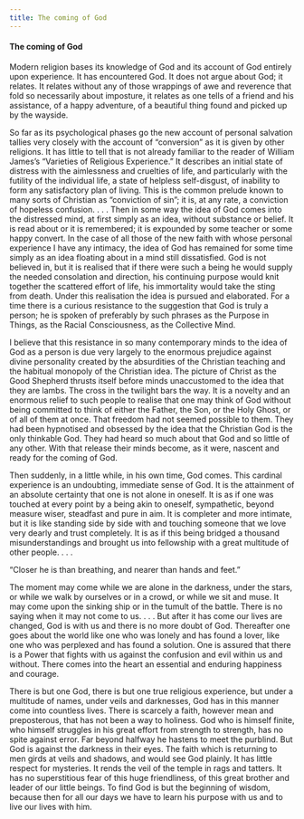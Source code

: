 ```yaml
---
title: The coming of God
---
```

#### The coming of God

Modern religion bases its knowledge of God and its account of God
entirely upon experience. It has encountered God. It does not argue
about God; it relates. It relates without any of those wrappings of awe
and reverence that fold so necessarily about imposture, it relates as
one tells of a friend and his assistance, of a happy adventure, of a
beautiful thing found and picked up by the wayside.

So far as its psychological phases go the new account of personal
salvation tallies very closely with the account of “conversion” as it is
given by other religions. It has little to tell that is not already
familiar to the reader of William James’s “Varieties of Religious
Experience.” It describes an initial state of distress with the
aimlessness and cruelties of life, and particularly with the futility of
the individual life, a state of helpless self-disgust, of inability to
form any satisfactory plan of living. This is the common prelude known
to many sorts of Christian as “conviction of sin”; it is, at any rate, a
conviction of hopeless confusion. . . . Then in some way the idea of God
comes into the distressed mind, at first simply as an idea, without
substance or belief. It is read about or it is remembered; it is
expounded by some teacher or some happy convert. In the case of all
those of the new faith with whose personal experience I have any
intimacy, the idea of God has remained for some time simply as an idea
floating about in a mind still dissatisfied. God is not believed in, but
it is realised that if there were such a being he would supply the
needed consolation and direction, his continuing purpose would knit
together the scattered effort of life, his immortality would take the
sting from death. Under this realisation the idea is pursued and
elaborated. For a time there is a curious resistance to the suggestion
that God is truly a person; he is spoken of preferably by such phrases
as the Purpose in Things, as the Racial Consciousness, as the Collective
Mind.

I believe that this resistance in so many contemporary minds to the idea
of God as a person is due very largely to the enormous prejudice against
divine personality created by the absurdities of the Christian teaching
and the habitual monopoly of the Christian idea. The picture of Christ
as the Good Shepherd thrusts itself before minds unaccustomed to the
idea that they are lambs. The cross in the twilight bars the way. It is
a novelty and an enormous relief to such people to realise that one may
think of God without being committed to think of either the Father, the
Son, or the Holy Ghost, or of all of them at once. That freedom had not
seemed possible to them. They had been hypnotised and obsessed by the
idea that the Christian God is the only thinkable God. They had heard so
much about that God and so little of any other. With that release their
minds become, as it were, nascent and ready for the coming of God.

Then suddenly, in a little while, in his own time, God comes. This
cardinal experience is an undoubting, immediate sense of God. It is the
attainment of an absolute certainty that one is not alone in oneself. It
is as if one was touched at every point by a being akin to oneself,
sympathetic, beyond measure wiser, steadfast and pure in aim. It is
completer and more intimate, but it is like standing side by side with
and touching someone that we love very dearly and trust completely. It
is as if this being bridged a thousand misunderstandings and brought us
into fellowship with a great multitude of other people. . . .

“Closer he is than breathing, and nearer than hands and feet.”

The moment may come while we are alone in the darkness, under the stars,
or while we walk by ourselves or in a crowd, or while we sit and muse.
It may come upon the sinking ship or in the tumult of the battle. There
is no saying when it may not come to us. . . . But after it has come our
lives are changed, God is with us and there is no more doubt of God.
Thereafter one goes about the world like one who was lonely and has
found a lover, like one who was perplexed and has found a solution. One
is assured that there is a Power that fights with us against the
confusion and evil within us and without. There comes into the heart an
essential and enduring happiness and courage.

There is but one God, there is but one true religious experience, but
under a multitude of names, under veils and darknesses, God has in this
manner come into countless lives. There is scarcely a faith, however
mean and preposterous, that has not been a way to holiness. God who is
himself finite, who himself struggles in his great effort from strength
to strength, has no spite against error. Far beyond halfway he hastens
to meet the purblind. But God is against the darkness in their eyes. The
faith which is returning to men girds at veils and shadows, and would
see God plainly. It has little respect for mysteries. It rends the veil
of the temple in rags and tatters. It has no superstitious fear of this
huge friendliness, of this great brother and leader of our little
beings. To find God is but the beginning of wisdom, because then for all
our days we have to learn his purpose with us and to live our lives with
him.
